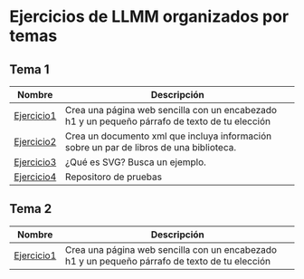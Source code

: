 # Ejercicios de LLMM organizados por temas
## Tema 1
Nombre | Descripción
-------|---------
[Ejercicio1](/tema1/ejercicio1.html) | Crea una página web sencilla con un encabezado h1 y un pequeño párrafo de texto de tu elección
[Ejercicio2](/tema1/ejercicio2.xml) | Crea un documento xml que incluya información sobre un par de libros de una biblioteca.
[Ejercicio3](/tema1/ejercicio3.html) | ¿Qué es SVG? Busca un ejemplo.
[Ejercicio4](https://github.com/jpritin/prueba) | Repositoro de pruebas

## Tema 2
Nombre | Descripción
-------|---------
[Ejercicio1](/tema2/ejercicio1.html) | Crea una página web sencilla con un encabezado h1 y un pequeño párrafo de texto de tu elección